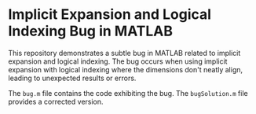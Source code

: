 # Implicit Expansion and Logical Indexing Bug in MATLAB

This repository demonstrates a subtle bug in MATLAB related to implicit expansion and logical indexing. The bug occurs when using implicit expansion with logical indexing where the dimensions don't neatly align, leading to unexpected results or errors. 

The `bug.m` file contains the code exhibiting the bug. The `bugSolution.m` file provides a corrected version.